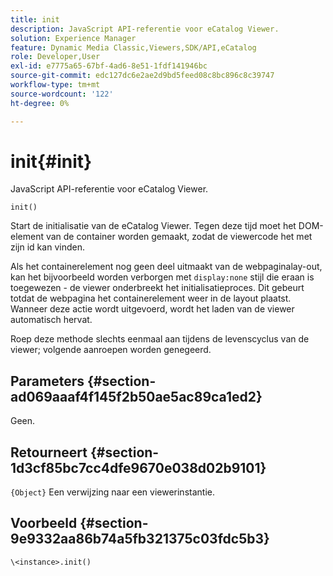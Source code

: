 ```yaml
---
title: init
description: JavaScript API-referentie voor eCatalog Viewer.
solution: Experience Manager
feature: Dynamic Media Classic,Viewers,SDK/API,eCatalog
role: Developer,User
exl-id: e7775a65-67bf-4ad6-8e51-1fdf141946bc
source-git-commit: edc127dc6e2ae2d9bd5feed08c8bc896c8c39747
workflow-type: tm+mt
source-wordcount: '122'
ht-degree: 0%

---
```


# init{#init}

JavaScript API-referentie voor eCatalog Viewer.

`init()`

Start de initialisatie van de eCatalog Viewer. Tegen deze tijd moet het DOM-element van de container worden gemaakt, zodat de viewercode het met zijn id kan vinden.

Als het containerelement nog geen deel uitmaakt van de webpaginalay-out, kan het bijvoorbeeld worden verborgen met `display:none` stijl die eraan is toegewezen - de viewer onderbreekt het initialisatieproces. Dit gebeurt totdat de webpagina het containerelement weer in de layout plaatst. Wanneer deze actie wordt uitgevoerd, wordt het laden van de viewer automatisch hervat.

Roep deze methode slechts eenmaal aan tijdens de levenscyclus van de viewer; volgende aanroepen worden genegeerd.

## Parameters {#section-ad069aaaf4f145f2b50ae5ac89ca1ed2}

Geen.

## Retourneert {#section-1d3cf85bc7cc4dfe9670e038d02b9101}

`{Object}` Een verwijzing naar een viewerinstantie.

## Voorbeeld {#section-9e9332aa86b74a5fb321375c03fdc5b3}

```
\<instance>.init()
```
